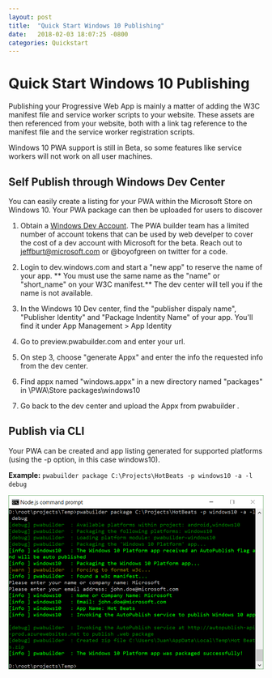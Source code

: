 ```yaml
---
layout: post
title:  "Quick Start Windows 10 Publishing"
date:   2018-02-03 18:07:25 -0800
categories: Quickstart
---
```


# Quick Start Windows 10 Publishing
Publishing your Progressive Web App is mainly a matter of adding the W3C manifest file and service worker scripts to your website. These assets are then referenced from your website, both with a link tag reference to the manifest file and the service worker registration scripts.

Windows 10 PWA support is still in Beta, so some features like service workers will not work on all user machines. 

## Self Publish through Windows Dev Center
You can easily create a listing for your PWA within the Microsoft Store on Windows 10.  Your PWA package can then be uploaded for users to discover

1. Obtain a [Windows Dev Account](https://dev.windows.com).  The PWA builder team has a limited number of account tokens that can be used by web develper to cover the cost of a dev account with Microsoft for the beta.  Reach out to jeffburt@microsoft.com or @boyofgreen on twitter for a code.

2. Login to dev.windows.com and start a "new app" to reserve the name of your app.  ** You must use the same name as the "name" or "short_name" on your W3C manifest.** The dev center will tell you if the name is not available.

3. In the Windows 10 Dev center, find the "publisher dispaly name", "Publisher Identity" and "Package Indentity Name" of your app. You'll find it under App Management > App Identity

4. Go to preview.pwabuilder.com and enter your url. 

5. On step 3, choose "generate Appx" and enter the info the requested info from the dev center.

6. Find appx named "windows.appx" in a new directory named "packages" in \PWA\Store packages\windows10

7. Go back to the dev center and upload the Appx from pwabuilder .

## Publish via CLI
Your PWA can be created and app listing generated for supported platforms (using the -p option, in this case windows10).

**Example:**
`pwabuilder package C:\Projects\HotBeats -p windows10 -a -l debug`

![Service Worker Code](/assets/quickstart-pwa-cli-publish-windows10.png)



